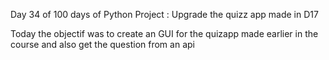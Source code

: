 Day 34 of 100 days of Python Project : Upgrade the quizz app made in D17

Today the objectif was to create an GUI for the quizapp made earlier in the course and also get the question from an api
